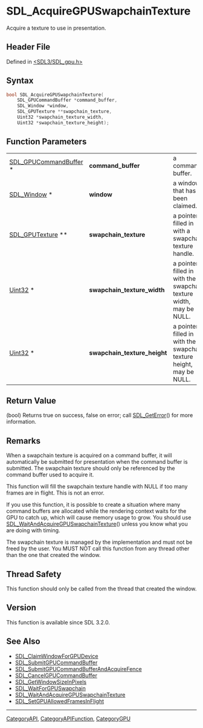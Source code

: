 # SDL_AcquireGPUSwapchainTexture

Acquire a texture to use in presentation.

## Header File

Defined in [<SDL3/SDL_gpu.h>](https://github.com/libsdl-org/SDL/blob/main/include/SDL3/SDL_gpu.h)

## Syntax

```c
bool SDL_AcquireGPUSwapchainTexture(
    SDL_GPUCommandBuffer *command_buffer,
    SDL_Window *window,
    SDL_GPUTexture **swapchain_texture,
    Uint32 *swapchain_texture_width,
    Uint32 *swapchain_texture_height);
```

## Function Parameters

|                                                |                              |                                                                     |
| ---------------------------------------------- | ---------------------------- | ------------------------------------------------------------------- |
| [SDL_GPUCommandBuffer](SDL_GPUCommandBuffer) * | **command_buffer**           | a command buffer.                                                   |
| [SDL_Window](SDL_Window) *                     | **window**                   | a window that has been claimed.                                     |
| [SDL_GPUTexture](SDL_GPUTexture) **            | **swapchain_texture**        | a pointer filled in with a swapchain texture handle.                |
| [Uint32](Uint32) *                             | **swapchain_texture_width**  | a pointer filled in with the swapchain texture width, may be NULL.  |
| [Uint32](Uint32) *                             | **swapchain_texture_height** | a pointer filled in with the swapchain texture height, may be NULL. |

## Return Value

(bool) Returns true on success, false on error; call
[SDL_GetError](SDL_GetError)() for more information.

## Remarks

When a swapchain texture is acquired on a command buffer, it will
automatically be submitted for presentation when the command buffer is
submitted. The swapchain texture should only be referenced by the command
buffer used to acquire it.

This function will fill the swapchain texture handle with NULL if too many
frames are in flight. This is not an error.

If you use this function, it is possible to create a situation where many
command buffers are allocated while the rendering context waits for the GPU
to catch up, which will cause memory usage to grow. You should use
[SDL_WaitAndAcquireGPUSwapchainTexture](SDL_WaitAndAcquireGPUSwapchainTexture)()
unless you know what you are doing with timing.

The swapchain texture is managed by the implementation and must not be
freed by the user. You MUST NOT call this function from any thread other
than the one that created the window.

## Thread Safety

This function should only be called from the thread that created the
window.

## Version

This function is available since SDL 3.2.0.

## See Also

- [SDL_ClaimWindowForGPUDevice](SDL_ClaimWindowForGPUDevice)
- [SDL_SubmitGPUCommandBuffer](SDL_SubmitGPUCommandBuffer)
- [SDL_SubmitGPUCommandBufferAndAcquireFence](SDL_SubmitGPUCommandBufferAndAcquireFence)
- [SDL_CancelGPUCommandBuffer](SDL_CancelGPUCommandBuffer)
- [SDL_GetWindowSizeInPixels](SDL_GetWindowSizeInPixels)
- [SDL_WaitForGPUSwapchain](SDL_WaitForGPUSwapchain)
- [SDL_WaitAndAcquireGPUSwapchainTexture](SDL_WaitAndAcquireGPUSwapchainTexture)
- [SDL_SetGPUAllowedFramesInFlight](SDL_SetGPUAllowedFramesInFlight)

----
[CategoryAPI](CategoryAPI), [CategoryAPIFunction](CategoryAPIFunction), [CategoryGPU](CategoryGPU)

